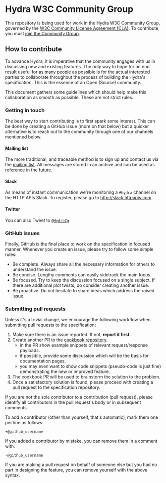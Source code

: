 # Hydra W3C Community Group

This repository is being used for work in the Hydra W3C Community Group, governed by the
[W3C Community License Agreement (CLA)](http://www.w3.org/community/about/agreements/cla/).
To contribute, you must [join the Community Group](http://www.hydra-cg.com/#community).

## How to contribute

To advance Hydra, it is imperative that the community engages with us in discussing new and existing features. The only
way to hope for an end result useful for as many people as possible is for the actual interested parties to collaborate
throughout the process of building the Hydra's specification. This is the essence of an Open (Source) community.

This document gathers some guidelines which should help make this collaboration as smooth as possible.
These are not strict rules.

### Getting in touch

The best way to start contributing is to first spark some interest. This can be done by creating a GitHub issue
(more on that below) but a quicker alternative is to reach out to the community through one of our channels mentioned below.

#### Mailing list

The more traditional, and traceable method is to sign up and contact us via the [mailing list][ml]. All messages
are stored in an archive and can be used as reference in the future.

[ml]: https://lists.w3.org/Archives/Public/public-hydra/

#### Slack

As means of instant communication we're monitoring a `#hydra` channel on the HTTP APIs Slack. To register, please
go to http://slack.httpapis.com.

#### Twitter

You can also Tweet to [`@HydraCg`](https://twitter.com/hydracg)

### GitHub issues

Finally, GitHub is the final place to work on the specification in focused manner. Whenever you create an issue, please 
try to follow some simple rules:

* Be complete. Always share all the necessary information for others to understand the issue.
* Be concise. Lengthy comments can easily sidetrack the main focus.
* Be focused. Try to keep the discussion focused on a single subject. If there are additional plot twists, do consider
creating another issue.
* Be proactive. Do not hesitate to share ideas which address the raised issue.

### Submitting pull requests

Unless it's a trivial change, we encourage the following workflow when submitting pull requests to the specification:

1. Make sure there is an issue reported. If not, **report it first**.
1. Create another PR to the [cookbook repository](https://github.com/HydraCG/gitbook).
   * in the PR show example snippets of relevant request/response payloads.
   * if possible, provide some discussion which will be the basis for documentation pages.
   * you may even want to show code snippets (pseudo-code is just fine) demonstrating the new or improved feature.
2. The cookbook PR will be used to brainstorm the solution to the problem.
3. Once a satisfactory solution is found, please proceed with creating a pull request to the specification repository.

If you are not the sole contributor to a contribution (pull request), please identify all
contributors in the pull request's body or in subsequent comments.

To add a contributor (other than yourself, that's automatic), mark them one per line as follows:

```
+@github_username
```

If you added a contributor by mistake, you can remove them in a comment with:

```
-@github_username
```

If you are making a pull request on behalf of someone else but you had no part in designing the
feature, you can remove yourself with the above syntax.
